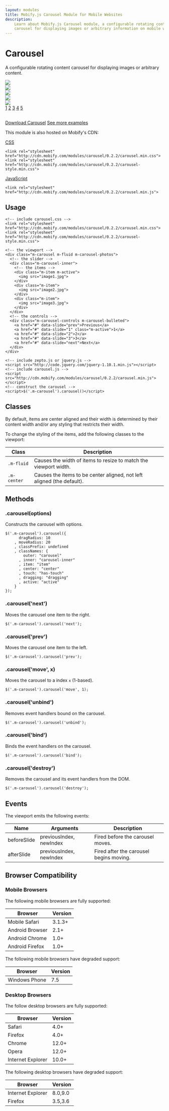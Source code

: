 ```yaml
---
layout: modules
title: Mobify.js Carousel Module for Mobile Websites
description:
    Learn about Mobify.js Carousel module, a configurable rotating content
    carousel for displaying images or arbitrary information on mobile websites.
---
```

<style>

/* styling for this page */
.m-carousel {
  padding-bottom: 30px;
}
</style>

# Carousel

A configurable rotating content carousel for displaying images or
arbitrary content.

<div class="m-carousel m-fluid m-carousel-photos" id="m-carousel-example-4">
    <div class="m-carousel-inner">
        <div class="m-item">
            <img src="{{ site.baseurl }}static/img/modules/blossoms.jpg">
        </div>
        <div class="m-item">
            <img src="{{ site.baseurl }}static/img/modules/glacier.jpg">
        </div>
        <div class="m-item">
            <img src="{{ site.baseurl }}static/img/modules/helmets.jpg">
        </div>
        <div class="m-item">
            <img src="{{ site.baseurl }}static/img/modules/parliament.jpg">
        </div>
        <div class="m-item">
            <img src="{{ site.baseurl }}static/img/modules/pods.jpg">
        </div>
    </div>
    <div class="m-carousel-controls m-carousel-bulleted">
        <a href="#" data-slide="1">1</a>
        <a href="#" data-slide="2">2</a>
        <a href="#" data-slide="3">3</a>
        <a href="#" data-slide="4">4</a>
        <a href="#" data-slide="5">5</a>
    </div>
</div>

<div class="btn-container">
	<a href="http://cdn.mobify.com/modules/carousel/0.2.2/carousel.zip" class="btn btn-primary">Download Carousel</a>
	<a href="{{ site.baseurl }}modules/carousel-examples" class="see-examples">See more examples</a>
    <p>This module is also hosted on Mobify's CDN:</p>
    <p><u>CSS</u></p>
    <pre><code class="xml">&lt;link rel="stylesheet" href="http://cdn.mobify.com/modules/carousel/0.2.2/carousel.min.css">
&lt;link rel="stylesheet" href="http://cdn.mobify.com/modules/carousel/0.2.2/carousel-style.min.css"></code></pre>
    <p><u>JavaScript</u></p>
    <pre><code class="xml">&lt;link rel="stylesheet" href="http://cdn.mobify.com/modules/carousel/0.2.2/carousel.min.js"></code></pre>
</div>

## Usage

    <!-- include carousel.css -->
    <link rel="stylesheet" href="http://cdn.mobify.com/modules/carousel/0.2.2/carousel.min.css">
    <link rel="stylesheet" href="http://cdn.mobify.com/modules/carousel/0.2.2/carousel-style.min.css">

    <!-- the viewport -->
    <div class="m-carousel m-fluid m-carousel-photos">
      <!-- the slider -->
      <div class="m-carousel-inner">
        <!-- the items -->
        <div class="m-item m-active">
          <img src="image1.jpg">
        </div>
        <div class="m-item">
          <img src="image2.jpg">
        </div>
        <div class="m-item">
          <img src="image3.jpg">
        </div>
      </div>
      <!-- the controls -->
      <div class="m-carousel-controls m-carousel-bulleted">
        <a href="#" data-slide="prev">Previous</a>
        <a href="#" data-slide="1" class="m-active">1</a>
        <a href="#" data-slide="2">2</a>
        <a href="#" data-slide="3">3</a>
        <a href="#" data-slide="next">Next</a>
      </div>
    </div>

    <!-- include zepto.js or jquery.js -->
    <script src="http://code.jquery.com/jquery-1.10.1.min.js"></script>
    <!-- include carousel.js -->
    <script src="http://cdn.mobify.com/modules/carousel/0.2.2/carousel.min.js"></script>
    <!-- construct the carousel -->
    <script>$('.m-carousel').carousel()</script>


## Classes

By default, items are center aligned and their width is determined by
their content width and/or any styling that restricts their width.

To change the styling of the items, add the following classes to the
viewport:


| Class       | Description                                            |
|-------------|---------------------------------------------------------
| `.m-fluid`  | Causes the width of items to resize to match the viewport width. |
| `.m-center` | Causes the items to be center aligned, not left aligned (the default). |




## Methods

### .carousel(options)

Constructs the carousel with options.

    $('.m-carousel').carousel({
          dragRadius: 10
        , moveRadius: 20
        , classPrefix: undefined
        , classNames: {
            outer: "carousel"
          , inner: "carousel-inner"
          , item: "item"
          , center: "center"
          , touch: "has-touch"
          , dragging: "dragging"
          , active: "active"
        }
    });

### .carousel('next')

Moves the carousel one item to the right.

    $('.m-carousel').carousel('next');

### .carousel('prev')

Moves the carousel one item to the left.

    $('.m-carousel').carousel('prev');

### .carousel('move', x)

Moves the carousel to a index `x` (1-based).

    $('.m-carousel').carousel('move', 1);

### .carousel('unbind')

Removes event handlers bound on the carousel.

    $('.m-carousel').carousel('unbind');

### .carousel('bind')

Binds the event handlers on the carousel.

    $('.m-carousel').carousel('bind');

### .carousel('destroy')

Removes the carousel and its event handlers from the DOM.

    $('.m-carousel').carousel('destroy');


## Events

The viewport emits the following events:

| Name          | Arguments                 | Description                               |
|---------------|---------------------------|-------------------------------------------|
| beforeSlide   | previousIndex, newIndex   | Fired before the carousel moves.          |
| afterSlide    | previousIndex, newIndex   | Fired after the carousel begins moving.   |

## Browser Compatibility

### Mobile Browsers

The following mobile browsers are fully supported:

| Browser           | Version |
|-------------------|---------|
| Mobile Safari     | 3.1.3+  |
| Android Browser   | 2.1+    |
| Android Chrome    | 1.0+    |
| Android Firefox   | 1.0+    |

The following mobile browsers have degraded support:

| Browser           | Version |
|-------------------|---------|
| Windows Phone     | 7.5     |

### Desktop Browsers

The follow desktop browsers are fully supported:

| Browser           | Version |
|-------------------|---------|
| Safari            | 4.0+    |
| Firefox           | 4.0+    |
| Chrome            | 12.0+   |
| Opera             | 12.0+   |
| Internet Explorer | 10.0+   |

The following desktop browsers have degraded support:

| Browser           | Version |
|-------------------|---------|
| Internet Explorer | 8.0,9.0 |
| Firefox           | 3.5,3.6 |


<!--

| Browser           | Version | Support               |
|-------------------|---------|-----------------------|
| Safari            | 4.0+    | Supported.            |
| Firefox           | 3.5-3.6 | Degraded. No transitions between images. |
| Firefox           | 4.0+    | Supported             |
| Chrome            | 12.0+   | Supported             |
| Opera             | 12.0+   | Supported. Some styles have visual errors. |
| Internet Explorer | 6-7.0   | Not Supported         |
| Internet Explorer | 8.0     | Degraded. No transitions. No dragging. Next/Previous must be provided. |
| Internet Explorer | 9.0     | Degraded. No transitions. |
| Internet Explorer | 10.0    | Supported             |
| Mobile Safari     | 3.1.3+  | Supported             |
| Android Browser   | 2.1+    | Supported             |
| Chrome (Android)  | 1.0+    | Supported             |
| Firefox (Android) | 1.0+    | Supported             |
| Windows Phone     | 7.5     | Degraded. No transitions. No touch (dragging). Next/Previous must be provided. |

-->

<script>
    $(function() { $('.m-carousel').carousel(); });
</script>
